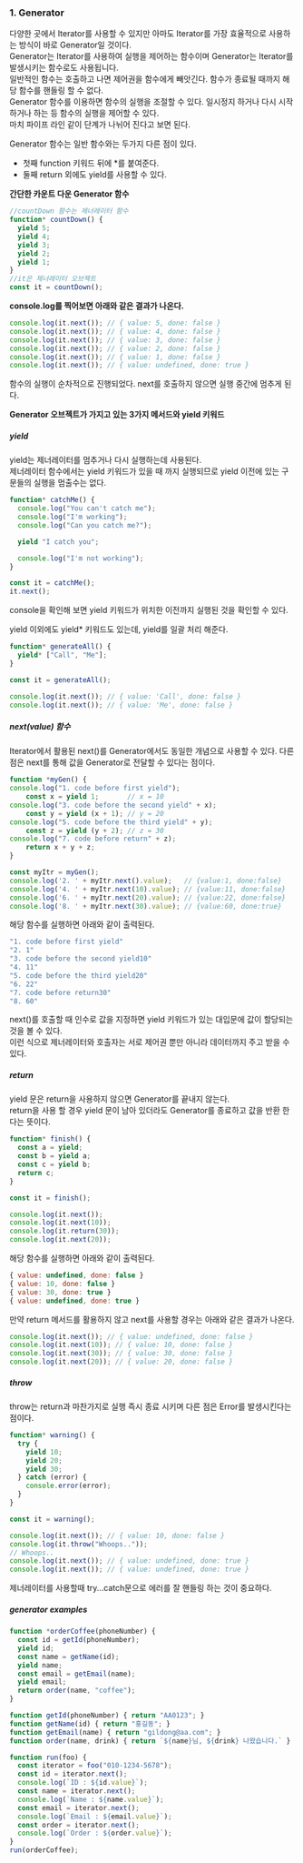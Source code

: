 ### 1. Generator
다양한 곳에서 Iterator를 사용할 수 있지만 아마도 Iterator를 가장 효율적으로 사용하는 방식이 바로 Generator일 것이다.   
Generator는 Iterator를 사용하여 실행을 제어하는 함수이며 Generator는 Iterator를 발생시키는 함수로도 사용됩니다.   
일반적인 함수는 호출하고 나면 제어권을 함수에게 빼앗긴다. 함수가 종료될 때까지 해당 함수를 핸들링 할 수 없다.   
Generator 함수를 이용하면 함수의 실행을 조절할 수 있다. 일시정지 하거나 다시 시작 하거나 하는 등 함수의 실행을 제어할 수 있다.   
마치 파이프 라인 같이 단계가 나뉘어 진다고 보면 된다.   

Generator 함수는 일반 함수와는 두가지 다른 점이 있다.   
* 첫째 function 키워드 뒤에 *를 붙여준다. 
* 둘째 return 외에도 yield를 사용할 수 있다.

**간단한 카운트 다운 Generator 함수**
```js
//countDown 함수는 제너레이터 함수 
function* countDown() {
  yield 5;
  yield 4;
  yield 3;
  yield 2;
  yield 1;
}
//it은 제너레이터 오브젝트
const it = countDown();
```
**console.log를 찍어보면 아래와 같은 결과가 나온다.**
```js
console.log(it.next()); // { value: 5, done: false }
console.log(it.next()); // { value: 4, done: false }
console.log(it.next()); // { value: 3, done: false }
console.log(it.next()); // { value: 2, done: false }
console.log(it.next()); // { value: 1, done: false }
console.log(it.next()); // { value: undefined, done: true }
```
함수의 실행이 순차적으로 진행되었다. next를 호출하지 않으면 실행 중간에 멈추게 된다.   

**Generator 오브젝트가 가지고 있는 3가지 메서드와 yield 키워드**
##### yield
yield는 제너레이터를 멈추거나 다시 실행하는데 사용된다.   
제너레이터 함수에서는 yield 키워드가 있을 때 까지 실행되므로 yield 이전에 있는 구문들의 실행을 멈출수는 없다.   
```js
function* catchMe() {
  console.log("You can't catch me");
  console.log("I'm working");
  console.log("Can you catch me?");

  yield "I catch you";

  console.log("I'm not working");
}

const it = catchMe();
it.next();
```
console을 확인해 보면 yield 키워드가 위치한 이전까지 실행된 것을 확인할 수 있다.   

yield 이외에도 yield* 키워드도 있는데, yield를 일괄 처리 해준다.   
```js
function* generateAll() {
  yield* ["Call", "Me"];
}

const it = generateAll();

console.log(it.next()); // { value: 'Call', done: false }
console.log(it.next()); // { value: 'Me', done: false }
```
##### next(value) 함수
Iterator에서 활용된 next()를 Generator에서도 동일한 개념으로 사용할 수 있다. 다른 점은 next를 통해 값을 Generator로 전달할 수 있다는 점이다.   
```js
function *myGen() {
console.log("1. code before first yield");
    const x = yield 1;       // x = 10
console.log("3. code before the second yield" + x);
    const y = yield (x + 1); // y = 20
console.log("5. code before the third yield" + y);
    const z = yield (y + 2); // z = 30
console.log("7. code before return" + z);
    return x + y + z;
}

const myItr = myGen();
console.log('2. ' + myItr.next().value);   // {value:1, done:false}
console.log('4. ' + myItr.next(10).value); // {value:11, done:false}
console.log('6. ' + myItr.next(20).value); // {value:22, done:false}
console.log('8. ' + myItr.next(30).value); // {value:60, done:true}
```

해당 함수를 실행하면 아래와 같이 출력된다.   
```js
"1. code before first yield"
"2. 1"
"3. code before the second yield10"
"4. 11"
"5. code before the third yield20"
"6. 22"
"7. code before return30"
"8. 60"
```
next()를 호출할 때 인수로 값을 지정하면 yield 키워드가 있는 대입문에 값이 할당되는 것을 볼 수 있다.   
이런 식으로 제너레이터와 호출자는 서로 제어권 뿐만 아니라 데이터까지 주고 받을 수 있다.   

##### return
yield 문은 return을 사용하지 않으면 Generator를 끝내지 않는다.   
return을 사용 할 경우 yield 문이 남아 있더라도 Generator를 종료하고 값을 반환 한다는 뜻이다.  

```js
function* finish() {
  const a = yield;
  const b = yield a;
  const c = yield b;
  return c;
}

const it = finish();

console.log(it.next());
console.log(it.next(10));
console.log(it.return(30));
console.log(it.next(20));
```

해당 함수를 실행하면 아래와 같이 출력된다.
```js
{ value: undefined, done: false }
{ value: 10, done: false }
{ value: 30, done: true }
{ value: undefined, done: true }
```

만약 return 메서드를 활용하지 않고 next를 사용할 경우는 아래와 같은 결과가 나온다.   
```js
console.log(it.next()); // { value: undefined, done: false }
console.log(it.next(10)); // { value: 10, done: false }
console.log(it.next(30)); // { value: 30, done: false }
console.log(it.next(20)); // { value: 20, done: false }
```
##### throw
throw는 return과 마찬가지로 실행 즉시 종료 시키며 다른 점은 Error를 발생시킨다는 점이다.   
```js
function* warning() {
  try {
    yield 10;
    yield 20;
    yield 30;
  } catch (error) {
    console.error(error);
  }
}

const it = warning();

console.log(it.next()); // { value: 10, done: false }
console.log(it.throw("Whoops.."));
// Whoops..
console.log(it.next()); // { value: undefined, done: true }
console.log(it.next()); // { value: undefined, done: true }
```
제너레이터를 사용할때 try...catch문으로 에러를 잘 핸들링 하는 것이 중요하다.   

##### generator examples
```js
function *orderCoffee(phoneNumber) {
  const id = getId(phoneNumber);
  yield id;
  const name = getName(id);
  yield name;
  const email = getEmail(name);
  yield email;
  return order(name, "coffee");
}

function getId(phoneNumber) { return "AA0123"; }
function getName(id) { return "홍길동"; }
function getEmail(name) { return "gildong@aa.com"; }
function order(name, drink) { return `${name}님, ${drink} 나왔습니다.` }

function run(foo) {
  const iterator = foo("010-1234-5678");
  const id = iterator.next();
  console.log(`ID : ${id.value}`);
  const name = iterator.next();
  console.log(`Name : ${name.value}`);
  const email = iterator.next();
  console.log(`Email : ${email.value}`);
  const order = iterator.next();
  console.log(`Order : ${order.value}`);
}
run(orderCoffee);
```